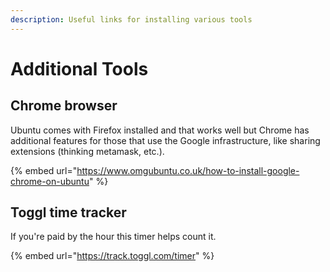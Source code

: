 ```yaml
---
description: Useful links for installing various tools
---
```


# Additional Tools



## Chrome browser

Ubuntu comes with Firefox installed and that works well but Chrome has additional features for those that use the Google infrastructure, like sharing extensions (thinking metamask, etc.).

{% embed url="https://www.omgubuntu.co.uk/how-to-install-google-chrome-on-ubuntu" %}

## Toggl time tracker

If you're paid by the hour this timer helps count it.

{% embed url="https://track.toggl.com/timer" %}

